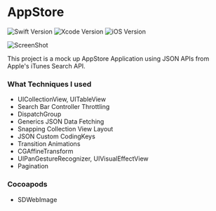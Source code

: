# AppStore

![Swift Version](https://img.shields.io/badge/Swift-5-orange.svg)
![Xcode Version](https://img.shields.io/badge/Xcode-11.6-lightgrey.svg)
![iOS Version](https://img.shields.io/badge/iOS-13.4%2B-brightgreen.svg)

![ScreenShot](https://user-images.githubusercontent.com/120652830/224257378-52d2c66e-3814-4f6e-ac1b-18e3165ee96c.jpeg)

This project is a mock up AppStore Application using JSON APIs from Apple's iTunes Search API. 

### What Techniques I used
* UICollectionView, UITableView
* Search Bar Controller Throttling
* DispatchGroup
* Generics JSON Data Fetching
* Snapping Collection View Layout
* JSON Custom CodingKeys
* Transition Animations
* CGAffineTransform
* UIPanGestureRecognizer, UIVisualEffectView
* Pagination

### Cocoapods
* SDWebImage

